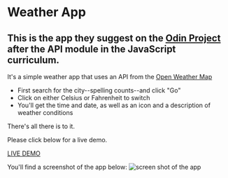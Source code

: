 # Weather App

## This is the app they suggest on the [Odin Project](https://www.theodinproject.com) after the API module in the JavaScript curriculum.

It's a simple weather app that uses an API from the [Open Weather Map](https://www.openweathermap.org)

- First search for the city--spelling counts--and click "Go"
- Click on either Celsius or Fahrenheit to switch
- You'll get the time and date, as well as an icon and a description of weather conditions

There's all there is to it.

Please click below for a live demo.

[LIVE DEMO](https://guirecordon.github.io/weatherApp/)

You'll find a screenshot of the app below:
![screen shot of the app](img/readme-screenshot/)
